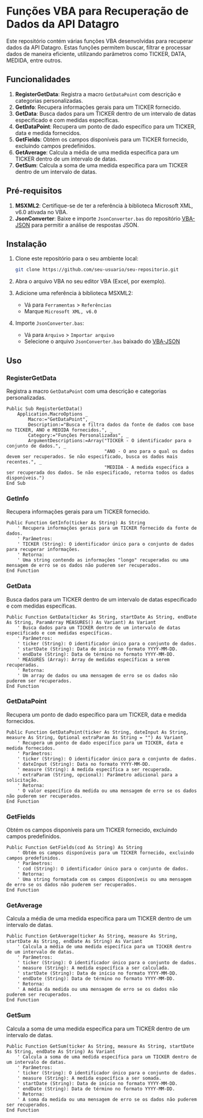 # Funções VBA para Recuperação de Dados da API Datagro

Este repositório contém várias funções VBA desenvolvidas para recuperar dados da API Datagro. Estas funções permitem buscar, filtrar e processar dados de maneira eficiente, utilizando parâmetros como TICKER, DATA, MEDIDA, entre outros.

## Funcionalidades

1. **RegisterGetData**: Registra a macro `GetDataPoint` com descrição e categorias personalizadas.
2. **GetInfo**: Recupera informações gerais para um TICKER fornecido.
3. **GetData**: Busca dados para um TICKER dentro de um intervalo de datas especificado e com medidas específicas.
4. **GetDataPoint**: Recupera um ponto de dado específico para um TICKER, data e medida fornecidos.
5. **GetFields**: Obtém os campos disponíveis para um TICKER fornecido, excluindo campos predefinidos.
6. **GetAverage**: Calcula a média de uma medida específica para um TICKER dentro de um intervalo de datas.
7. **GetSum**: Calcula a soma de uma medida específica para um TICKER dentro de um intervalo de datas.

## Pré-requisitos

1. **MSXML2**: Certifique-se de ter a referência à biblioteca Microsoft XML, v6.0 ativada no VBA.
2. **JsonConverter**: Baixe e importe `JsonConverter.bas` do repositório [VBA-JSON](https://github.com/VBA-tools/VBA-JSON) para permitir a análise de respostas JSON.

## Instalação

1. Clone este repositório para o seu ambiente local:
    ```sh
    git clone https://github.com/seu-usuario/seu-repositorio.git
    ```

2. Abra o arquivo VBA no seu editor VBA (Excel, por exemplo).

3. Adicione uma referência à biblioteca MSXML2:
    - Vá para `Ferramentas` > `Referências`
    - Marque `Microsoft XML, v6.0`

4. Importe `JsonConverter.bas`:
    - Vá para `Arquivo` > `Importar arquivo`
    - Selecione o arquivo `JsonConverter.bas` baixado do [VBA-JSON](https://github.com/VBA-tools/VBA-JSON)

## Uso

### RegisterGetData

Registra a macro `GetDataPoint` com uma descrição e categorias personalizadas.

```vba
Public Sub RegisterGetData()
    Application.MacroOptions _
        Macro:="GetDataPoint", _
        Description:="Busca e filtra dados da fonte de dados com base no TICKER, ANO e MEDIDA fornecidos.", _
        Category:="Funções Personalizadas", _
        ArgumentDescriptions:=Array("TICKER - O identificador para o conjunto de dados.", _
                                    "ANO - O ano para o qual os dados devem ser recuperados. Se não especificado, busca os dados mais recentes.", _
                                    "MEDIDA - A medida específica a ser recuperada dos dados. Se não especificado, retorna todos os dados disponíveis.")
End Sub
```

### GetInfo

Recupera informações gerais para um TICKER fornecido.

```vba
Public Function GetInfo(ticker As String) As String
    ' Recupera informações gerais para um TICKER fornecido da fonte de dados.
    ' Parâmetros:
    ' TICKER (String): O identificador único para o conjunto de dados para recuperar informações.
    ' Retorna:
    ' Uma string contendo as informações "longo" recuperadas ou uma mensagem de erro se os dados não puderem ser recuperados.
End Function
```

### GetData

Busca dados para um TICKER dentro de um intervalo de datas especificado e com medidas específicas.

```vba
Public Function GetData(ticker As String, startDate As String, endDate As String, ParamArray MEASURES() As Variant) As Variant
    ' Busca dados para um TICKER dentro de um intervalo de datas especificado e com medidas específicas.
    ' Parâmetros:
    ' ticker (String): O identificador único para o conjunto de dados.
    ' startDate (String): Data de início no formato YYYY-MM-DD.
    ' endDate (String): Data de término no formato YYYY-MM-DD.
    ' MEASURES (Array): Array de medidas específicas a serem recuperadas.
    ' Retorna:
    ' Um array de dados ou uma mensagem de erro se os dados não puderem ser recuperados.
End Function
```

### GetDataPoint

Recupera um ponto de dado específico para um TICKER, data e medida fornecidos.

```vba
Public Function GetDataPoint(ticker As String, dateInput As String, measure As String, Optional extraParam As String = "") As Variant
    ' Recupera um ponto de dado específico para um TICKER, data e medida fornecidos.
    ' Parâmetros:
    ' ticker (String): O identificador único para o conjunto de dados.
    ' dateInput (String): Data no formato YYYY-MM-DD.
    ' measure (String): A medida específica a ser recuperada.
    ' extraParam (String, opcional): Parâmetro adicional para a solicitação.
    ' Retorna:
    ' O valor específico da medida ou uma mensagem de erro se os dados não puderem ser recuperados.
End Function
```

### GetFields

Obtém os campos disponíveis para um TICKER fornecido, excluindo campos predefinidos.

```vba
Public Function GetFields(cod As String) As String
    ' Obtém os campos disponíveis para um TICKER fornecido, excluindo campos predefinidos.
    ' Parâmetros:
    ' cod (String): O identificador único para o conjunto de dados.
    ' Retorna:
    ' Uma string formatada com os campos disponíveis ou uma mensagem de erro se os dados não puderem ser recuperados.
End Function
```

### GetAverage

Calcula a média de uma medida específica para um TICKER dentro de um intervalo de datas.

```vba
Public Function GetAverage(ticker As String, measure As String, startDate As String, endDate As String) As Variant
    ' Calcula a média de uma medida específica para um TICKER dentro de um intervalo de datas.
    ' Parâmetros:
    ' ticker (String): O identificador único para o conjunto de dados.
    ' measure (String): A medida específica a ser calculada.
    ' startDate (String): Data de início no formato YYYY-MM-DD.
    ' endDate (String): Data de término no formato YYYY-MM-DD.
    ' Retorna:
    ' A média da medida ou uma mensagem de erro se os dados não puderem ser recuperados.
End Function
```

### GetSum

Calcula a soma de uma medida específica para um TICKER dentro de um intervalo de datas.

```vba
Public Function GetSum(ticker As String, measure As String, startDate As String, endDate As String) As Variant
    ' Calcula a soma de uma medida específica para um TICKER dentro de um intervalo de datas.
    ' Parâmetros:
    ' ticker (String): O identificador único para o conjunto de dados.
    ' measure (String): A medida específica a ser somada.
    ' startDate (String): Data de início no formato YYYY-MM-DD.
    ' endDate (String): Data de término no formato YYYY-MM-DD.
    ' Retorna:
    ' A soma da medida ou uma mensagem de erro se os dados não puderem ser recuperados.
End Function
```
